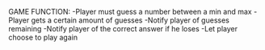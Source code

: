 GAME FUNCTION:
-Player must guess a number between a min and max
-Player gets a certain amount of guesses
-Notify player of guesses remaining
-Notify player of the correct answer if he loses
-Let player choose to play again
